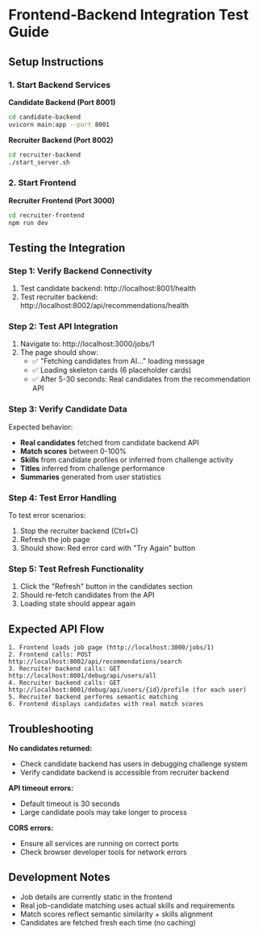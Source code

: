 # Frontend-Backend Integration Test Guide

## Setup Instructions

### 1. Start Backend Services

**Candidate Backend (Port 8001)**
```bash
cd candidate-backend
uvicorn main:app --port 8001
```

**Recruiter Backend (Port 8002)**  
```bash
cd recruiter-backend
./start_server.sh
```

### 2. Start Frontend

**Recruiter Frontend (Port 3000)**
```bash
cd recruiter-frontend
npm run dev
```

## Testing the Integration

### Step 1: Verify Backend Connectivity
1. Test candidate backend: http://localhost:8001/health
2. Test recruiter backend: http://localhost:8002/api/recommendations/health

### Step 2: Test API Integration
1. Navigate to: http://localhost:3000/jobs/1
2. The page should show:
   - ✅ "Fetching candidates from AI..." loading message
   - ✅ Loading skeleton cards (6 placeholder cards)
   - ✅ After 5-30 seconds: Real candidates from the recommendation API

### Step 3: Verify Candidate Data
Expected behavior:
- **Real candidates** fetched from candidate backend API
- **Match scores** between 0-100%
- **Skills** from candidate profiles or inferred from challenge activity
- **Titles** inferred from challenge performance
- **Summaries** generated from user statistics

### Step 4: Test Error Handling
To test error scenarios:
1. Stop the recruiter backend (Ctrl+C)
2. Refresh the job page
3. Should show: Red error card with "Try Again" button

### Step 5: Test Refresh Functionality
1. Click the "Refresh" button in the candidates section
2. Should re-fetch candidates from the API
3. Loading state should appear again

## Expected API Flow

```
1. Frontend loads job page (http://localhost:3000/jobs/1)
2. Frontend calls: POST http://localhost:8002/api/recommendations/search
3. Recruiter backend calls: GET http://localhost:8001/debug/api/users/all
4. Recruiter backend calls: GET http://localhost:8001/debug/api/users/{id}/profile (for each user)
5. Recruiter backend performs semantic matching
6. Frontend displays candidates with real match scores
```

## Troubleshooting

**No candidates returned:**
- Check candidate backend has users in debugging challenge system
- Verify candidate backend is accessible from recruiter backend

**API timeout errors:**
- Default timeout is 30 seconds
- Large candidate pools may take longer to process

**CORS errors:**
- Ensure all services are running on correct ports
- Check browser developer tools for network errors

## Development Notes

- Job details are currently static in the frontend
- Real job-candidate matching uses actual skills and requirements
- Match scores reflect semantic similarity + skills alignment
- Candidates are fetched fresh each time (no caching)